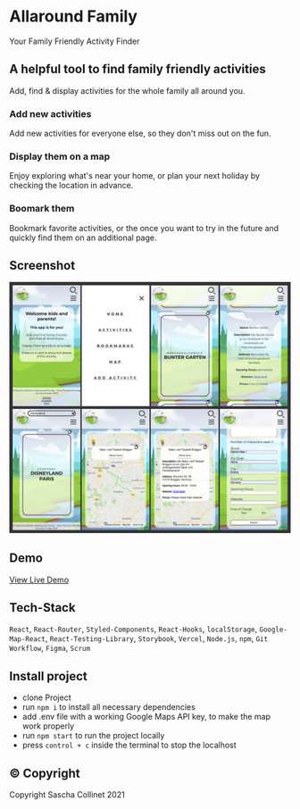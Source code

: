 # Allaround Family

Your Family Friendly Activity Finder

## A helpful tool to find family friendly activities

Add, find & display activities for the whole family all around you.

### Add new activities

Add new activities for everyone else, so they don't miss out on the fun.

### Display them on a map

Enjoy exploring what's near your home, or plan your next holiday by checking the location in advance.

### Boomark them

Bookmark favorite activities, or the once you want to try in the future and quickly find them on an additional page.

## Screenshot

![Allaround Family](./allaround-family.png)

## Demo

[View Live Demo](http://capstone-project-rosy.vercel.app/)

## Tech-Stack

`React`,
`React-Router`,
`Styled-Components`,
`React-Hooks`,
`localStorage`,
`Google-Map-React`,
`React-Testing-Library`,
`Storybook`,
`Vercel`,
`Node.js`,
`npm`,
`Git Workflow`,
`Figma`,
`Scrum`

## Install project

- clone Project
- run `npm i` to install all necessary dependencies
- add .env file with a working Google Maps API key, to make the map work properly
- run `npm start` to run the project locally
- press `control + c` inside the terminal to stop the localhost

## © Copyright

Copyright Sascha Collinet 2021
